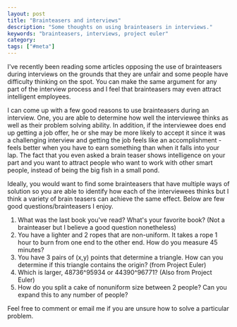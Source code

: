 ```yaml
---
layout: post
title: "Brainteasers and interviews"
description: "Some thoughts on using brainteasers in interviews."
keywords: "brainteasers, interviews, project euler"
category:
tags: ["#meta"]
---
```

<p>I've recently been reading some articles opposing the use of brainteasers during interviews on the grounds that they are unfair and some people have difficulty thinking on the spot. You can make the same argument for any part of the interview process and I feel that brainteasers may even attract intelligent employees.</p>

<p>I can come up with a few good reasons to use brainteasers during an interview. One, you are able to determine how well the interviewee thinks as well as their problem solving ability. In addition, if the interviewee does end up getting a job offer, he or she may be more likely to accept it since it was a challenging interview and getting the job feels like an accomplishment - feels better when you have to earn something than when it falls into your lap. The fact that you even asked a brain teaser shows intelligence on your part and you want to attract people who want to work with other smart people, instead of being the big fish in a small pond.</p>

<p>Ideally, you would want to find some brainteasers that have multiple ways of solution so you are able to identify how each of the interviewees thinks but I think a variety of brain teasers can achieve the same effect. Below are few good questions/brainteasers I enjoy.</p>

<ol>
	<li>What was the last book you've read? What's your favorite book? (Not a brainteaser but I believe a good question nonetheless)</li>
	<li>You have a lighter and 2 ropes that are non-uniform. It takes a rope 1 hour to burn from one end to the other end. How do you measure 45 minutes?</li>
	<li>You have 3 pairs of (x,y) points that determine a triangle. How can you determine if this triangle contains the origin? (from Project Euler)</li>
	<li>Which is larger, 48736^95934 or 44390^96771? (Also from Project Euler)</li>
	<li>How do you split a cake of nonuniform size between 2 people? Can you expand this to any number of people?</li>
</ol>

<p>Feel free to comment or email me if you are unsure how to solve a particular problem.</p>
